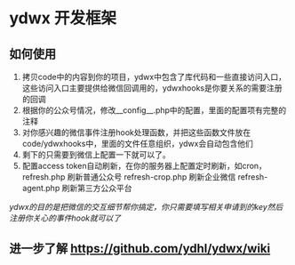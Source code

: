 # ydwx 开发框架 

## 如何使用

1. 拷贝code中的内容到你的项目，ydwx中包含了库代码和一些直接访问入口，这些访问入口主要提供给微信回调用的，ydwxhooks是你要关系的需要注册的回调
2. 根据你的公众号情况，修改__config__.php中的配置，里面的配置项有完整的注释
3. 对你感兴趣的微信事件注册hook处理函数，并把这些函数文件放在code/ydwxhooks中，里面的文件任意组织，ydwx会自动包含他们
4. 剩下的只需要到微信上配置一下就可以了。
5. 配置access token自动刷新，在你的服务器上配置定时刷新，如cron，
    refresh.php 刷新普通公众号
    refresh-crop.php 刷新企业微信
    refresh-agent.php 刷新第三方公众平台

*ydwx的目的是把微信的交互细节帮你搞定，你只需要填写相关申请到的key然后注册你关心的事件hook就可以了*

## 进一步了解 https://github.com/ydhl/ydwx/wiki

